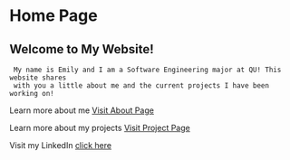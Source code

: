 # Home Page

## Welcome to My Website!
     My name is Emily and I am a Software Engineering major at QU! This website shares
     with you a little about me and the current projects I have been working on!



Learn more about me [Visit About Page](./about.md)

Learn more about my projects [Visit Project Page](./projects.md)

Visit my LinkedIn [click here](https://www.linkedin.com/in/eebalboni/)



